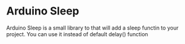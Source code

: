 Arduino Sleep
============

Arduino Sleep is a small library to that will add a sleep functin to your project.
You can use it instead of default delay() function
